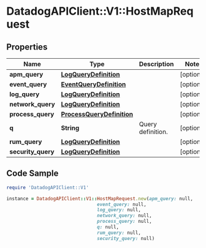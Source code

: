 # DatadogAPIClient::V1::HostMapRequest

## Properties

Name | Type | Description | Notes
------------ | ------------- | ------------- | -------------
**apm_query** | [**LogQueryDefinition**](LogQueryDefinition.md) |  | [optional] 
**event_query** | [**EventQueryDefinition**](EventQueryDefinition.md) |  | [optional] 
**log_query** | [**LogQueryDefinition**](LogQueryDefinition.md) |  | [optional] 
**network_query** | [**LogQueryDefinition**](LogQueryDefinition.md) |  | [optional] 
**process_query** | [**ProcessQueryDefinition**](ProcessQueryDefinition.md) |  | [optional] 
**q** | **String** | Query definition. | [optional] 
**rum_query** | [**LogQueryDefinition**](LogQueryDefinition.md) |  | [optional] 
**security_query** | [**LogQueryDefinition**](LogQueryDefinition.md) |  | [optional] 

## Code Sample

```ruby
require 'DatadogAPIClient::V1'

instance = DatadogAPIClient::V1::HostMapRequest.new(apm_query: null,
                                 event_query: null,
                                 log_query: null,
                                 network_query: null,
                                 process_query: null,
                                 q: null,
                                 rum_query: null,
                                 security_query: null)
```


